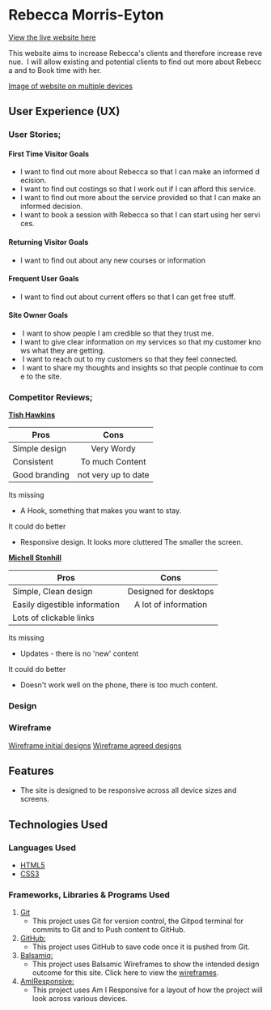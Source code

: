 # Rebecca Morris-Eyton

[View the live website here](https://charliemallon.github.io/MilestoneProject1/)

This website aims to increase Rebecca's clients and therefore increase revenue.  I will allow existing and potential clients to find out more about Rebecca and to Book time with her.

[Image of website on multiple devices](http://ami.responsivedesign.is/?url=https://charliemallon.github.io/MilestoneProject1/)

## User Experience (UX)

 ### User Stories;

  #### First Time Visitor Goals

   *  I want to find out more about Rebecca so that I can make an informed decision.  
   *  I want to find out costings so that I work out if I can afford this service.  
   *  I want to find out more about the service provided so that I can make an informed decision.  
   *  I want to book a session with Rebecca so that I can start using her services.  

  #### Returning Visitor Goals

   *  I want to find out about any new courses or information 

  #### Frequent User Goals

   *  I want to find out about current offers so that I can get free stuff.  

  #### Site Owner Goals

   -  I want to show people I am credible so that they trust me.  
   -  I want to give clear information on my services so that my customer knows what they are getting.  
   -  I want to reach out to my customers so that they feel connected.  
   -  I want to share my thoughts and insights so that people continue to come to the site.  

### Competitor Reviews;

 [**Tish Hawkins**](https://www.tishhawken.com/)

 | **Pros**       | **Cons**            |
 | -------------  |:-------------------:|
 | Simple design  | Very Wordy          |
 | Consistent     | To much Content     |
 | Good branding  | not very up to date |

Its missing 
-  A Hook, something that makes you want to stay.

It could do better 
-  Responsive design. It looks more cluttered The smaller the screen.

 [**Michell Stonhill**](https://www.michellestonhill.com/) 

 | **Pros**                      | **Cons**              |
 | ----------------------------  |:---------------------:|
 | Simple, Clean design          | Designed for desktops |
 | Easily digestible information | A lot of information  |
 | Lots of clickable links       |                       |

Its missing 
- Updates - there is no 'new' content

It could do better 
- Doesn't work well on the phone, there is too much content.


### Design

### Wireframe

[Wireframe initial designs](..assets/wireframes/Wireframe_Ideas.pdf)
[Wireframe agreed designs](..assets/wireframes/Wireframe_Final.pdf)

## Features

-   The site is designed to be responsive across all device sizes and screens.

## Technologies Used

### Languages Used

-   [HTML5](https://en.wikipedia.org/wiki/HTML5)
-   [CSS3](https://en.wikipedia.org/wiki/Cascading_Style_Sheets)

### Frameworks, Libraries & Programs Used

1. [Git](https://git-scm.com/)
    - This project uses Git for version control, the Gitpod terminal for commits to Git and to Push content to GitHub.
1. [GitHub:](https://github.com/)
    - This project uses GitHub to save code once it is pushed from Git.
1. [Balsamiq:](https://balsamiq.com/)
    - This project uses Balsamic Wireframes to show the intended design outcome for this site. Click here to view the [wireframes](https://).
1. [AmIResponsive:](http://ami.responsivedesign.is/)
    - This project uses Am I Responsive for a layout of how the project will look across various devices.
